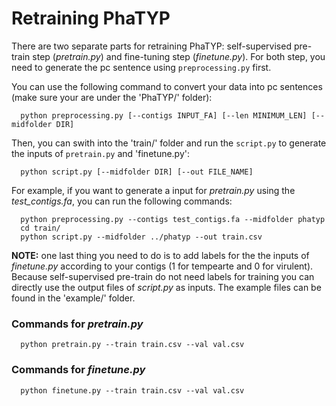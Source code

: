 # Retraining PhaTYP

There are two separate parts for retraining PhaTYP: self-supervised pre-train step (*pretrain.py*) and fine-tuning step (*finetune.py*). For both step, you need to generate the pc sentence using `preprocessing.py` first.

You can use the following command to convert your data into pc sentences (make sure your are under the 'PhaTYP/' folder):

      python preprocessing.py [--contigs INPUT_FA] [--len MINIMUM_LEN] [--midfolder DIR]

Then, you can swith into the 'train/' folder and run the `script.py` to generate the inputs of `pretrain.py` and 'finetune.py':

      python script.py [--midfolder DIR] [--out FILE_NAME]


For example, if you want to generate a input for *pretrain.py* using the *test_contigs.fa*, you can run the following commands:

      python preprocessing.py --contigs test_contigs.fa --midfolder phatyp
      cd train/
      python script.py --midfolder ../phatyp --out train.csv
 
**NOTE:** one last thing you need to do is to add labels for the the inputs of *finetune.py* according to your contigs (1 for tempearte and 0 for virulent). Because self-supervised pre-train do not need labels for training you can directly use the output files of *script.py* as inputs. The example files can be found in the 'example/' folder. 

      
### Commands for *pretrain.py*
      
      python pretrain.py --train train.csv --val val.csv
      
### Commands for *finetune.py*
      
      python finetune.py --train train.csv --val val.csv
